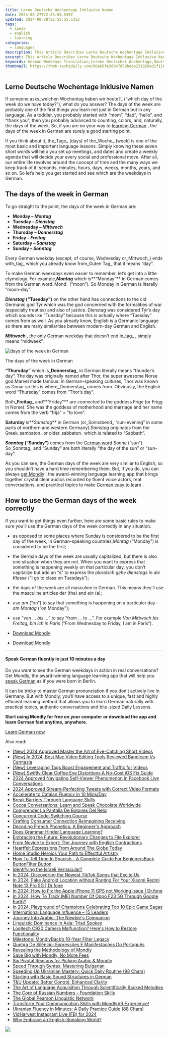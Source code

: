 ```yaml
---
title: Lerne Deutsche Wochentage Inklusive Namen
date: 2024-08-27T22:55:55.535Z
updated: 2024-08-28T22:55:55.535Z
tags:
  - speak
  - english
  - learning
categories:
  - languages
description: This Article Describes Lerne Deutsche Wochentage Inklusive Namen
excerpt: This Article Describes Lerne Deutsche Wochentage Inklusive Namen
keywords: German Weekdays Translation,Lernen Deutscher Wochentage,Deutsche Zeitreihendaten,Namen Der Deutschen Woche,Wochentaglernet,Deutsche Wochendaten Übersicht,Wochenablauf Deutsch
thumbnail: https://thmb.techidaily.com/06e60fe3d947d58be6e231820ad1f116434db798e239b52d730db0c4a5927ced.jpg
---
```


## Lerne Deutsche Wochentage Inklusive Namen

 If someone asks_welchen Wochentag haben wir heute?_ (“which day of the week do we have today?”), what do you answer? The days of the week are probably one of the first things you learn not just in German but in any language. As a toddler, you probably started with “mom”, “dad”, “hello”, and “thank you”, then you probably advanced to counting, colors, and, naturally, the days of the week. So, if you are on your way to [learning German](https://shop.mondly.com/affiliate.php?ACCOUNT=ATISTUDI&AFFILIATE=108875&PATH=https://www.mondly.com?AFFILIATE=108875) , the days of the week in German are surely a good starting point.

 If you think about it, the_Tage_ (days) of the_Woche_ (week) is one of the most basic and important language lessons. Simply knowing these seven short words will help you set up meetings, and dates and create a weekly agenda that will decide your every social and professional move. After all, our entire life revolves around the concept of time and the many ways we keep track of it: seconds, minutes, hours, days, weeks, months, years, and so on. So let’s help you get started and see which are the weekdays in German.

## The days of the week in German

To go straight to the point, the days of the week in German are:

* **Monday – _Montag_**
* **Tuesday – _Dienstag_**
* **Wednesday – _Mittwoch_**
* **Thursday – _Donnerstag_**
* **Friday – _Freitag_**
* **Saturday – _Samstag_**
* **Sunday – _Sonntag_**

 Every German weekday (except, of course, Wednesday or_Mittwoch_) ends with_tag_ which you already know from_Guten Tag_ that it means “day”.

 To make German weekdays even easier to remember, let’s get into a little etymology. For example,_**Montag**_ which is**“Monday”** in German comes from the German word_Mond_ (“moon”). So Monday in German is literally “moon-day”.

_**Dienstag**_ **(“Tuesday”)** on the other hand has connections to the old Germanic god Týr which was the god concerned with the formalities of war (especially treaties) and also of justice. Dienstag was considered Týr’s day which sounds like “Tuesday” because this is actually where “Tuesday” comes from as well. As you already know, English is a Germanic language so there are many similarities between modern-day German and English.

_**Mittwoch**_ , the only German weekday that doesn’t end in_tag_ , simply means “midweek”.

![days of the week in German](https://edge.mondly.com/blog/wp-content/uploads/2020/08/days-of-the-week-in-german-960x960.jpg "Learn The Days Of The Week In German 2")

 The days of the week in German

**“Thursday”** which is_**Donnerstag**_ in German literally means “thunder’s day”. The day was originally named after Thor, the super awesome Norse god Marvel made famous. In German-speaking cultures, Thor was known as Donar so this is where_Donnerstag_ comes from. Obviously, the English word “Thursday” comes from “Thor’s day”.

 Both_**Freitag**_ and**“Friday”** are connected to the goddess Frige (or Frigg in Norse). She was the goddess of motherhood and marriage and her name comes from the verb “fríja” = “to love”.

**Saturday** is**_Samstag_** in German (or_Sonnabend_ “sun-evening” in some parts of northern and western Germany)._Samstag_ originates from the Greek_sambaton_ or older_sabbaton_ which is related to “Sabbath”.

**_Sonntag_ (“Sunday”)** comes from the [German word](https://shop.mondly.com/affiliate.php?ACCOUNT=ATISTUDI&AFFILIATE=108875&PATH=https://www.mondly.com?AFFILIATE=108875) _Sonne_ (“sun”). So_Sonntag_ and “Sunday” are both literally “the day of the sun” or “sun-day”.

 As you can see, the German days of the week are very similar to English, so you shouldn’t have a hard time remembering them. But, if you do, you can always [get Mondly](https://app.adjust.io/5ixfg4k?campaign=blog-post-id-5415&fallback=https%3A%2F%2Fapp.mondly.com?avangate%5Fsrc=blog-post-id-5415?mother%5Flang=en%5Fus?target%5Flang=de&redirect%5Fandroid=https%3A%2F%2Fplay.google.com%2Fstore%2Fapps%2Fdetails%3Fid%3Dcom.atistudios.mondly.languages&redirect%5Fios=https%3A%2F%2Fitunes.apple.com%2Fapp%2Fid987873536&redirect%5Fmacos=https%3A%2F%2Fapp.mondly.com?avangate%5Fsrc=blog-post-id-5415?mother%5Flang=en%5Fus?target%5Flang=de) , the award-winning language learning app that brings together crystal clear audios recorded by fluent voice actors, real conversations, and practical topics to make [German easy to learn](https://app.adjust.io/5ixfg4k?campaign=blog-post-id-5415&fallback=https%3A%2F%2Fapp.mondly.com?avangate%5Fsrc=blog-post-id-5415?mother%5Flang=en%5Fus?target%5Flang=de&redirect%5Fandroid=https%3A%2F%2Fplay.google.com%2Fstore%2Fapps%2Fdetails%3Fid%3Dcom.atistudios.mondly.languages&redirect%5Fios=https%3A%2F%2Fitunes.apple.com%2Fapp%2Fid987873536&redirect%5Fmacos=https%3A%2F%2Fapp.mondly.com?avangate%5Fsrc=blog-post-id-5415?mother%5Flang=en%5Fus?target%5Flang=de) .

## How to use the German days of the week correctly

 If you want to get things even further, here are some basic rules to make sure you’ll use the German days of the week correctly in any situation.

* as opposed to some places where Sunday is considered to be the first day of the week, in German-speaking countries,_Montag_ (“Monday”) is considered to be the first;
* the German days of the week are usually capitalized, but there is also one situation when they are not. When you want to express that something is happening weekly on that particular day, you don’t capitalize but add an “s” to express the plural:_Ich gehe dienstags in die Klasse_ (“I go to class on Tuesdays”);
* the days of the week are all masculine in German. This means they’ll use the masculine articles _der_ (the) and _ein_ (a);
* use _am_ (“on”) to say that something is happening on a particular day – _am Montag_ (“on Monday”);
* use “_von … bis …”_ to say “from … to …”. For example _Von Mittwoch bis Freitag, bin ich in Paris_ (“From Wednesday to Friday, I am in Paris”).

* [Download Mondly](https://www.facebook.com/sharer/sharer.php?u=https%3A%2F%2Fwww.mondly.com%2Fblog%2Fdays-of-the-week-in-german%2F&t=Learn+the+Days+of+the+Week+in+German "Share on Facebook")
* [Download Mondly](https://shop.mondly.com/affiliate.php?ACCOUNT=ATISTUDI&AFFILIATE=108875&PATH=https://www.mondly.com?AFFILIATE=108875)

---

#### Speak German fluently in just 10 minutes a day

 Do you want to see the German weekdays in action in real conversations? Get Mondly, the award-winning language learning app that will help you [speak German](https://shop.mondly.com/affiliate.php?ACCOUNT=ATISTUDI&AFFILIATE=108875&PATH=https://www.mondly.com?AFFILIATE=108875) as if you were born in Berlin.

 It can be tricky to master German pronunciation if you don’t actively live in Germany. But with Mondly, you’ll have access to a unique, fast and highly efficient learning method that allows you to learn German naturally with practical topics, authentic conversations and bite-sized Daily Lessons.

 **Start using Mondly for free on your computer or download the app and learn German fast anytime, anywhere.**

[Learn German now](https://adjt.mondly.com/5ixfg4k?campaign=blog-post-id-5415&fallback=https%3A%2F%2Fapp.mondly.com%3Futm%5Fmedium%3Dblog%5Fblog-post-id-5415%26utm%5Fsource%3Dblog-post-id-5415&redirect%5Fmacos=https%3A%2F%2Fapp.mondly.com%3Futm%5Fmedium%3Dblog%5Fblog-post-id-5415%26utm%5Fsource%3Dblog-post-id-5415&redirect%5Fandroid=https%3A%2F%2Fplay.google.com%2Fstore%2Fapps%2Fdetails%3Fid%3Dcom.atistudios.mondly.languages%3Futm%5Fmedium%3Dblog%5Fblog-post-id-5415%26utm%5Fsource%3Dblog-post-id-5415&redirect%5Fios=https%3A%2F%2Fapps.apple.com%2Fapp%2Fapple-store%2Fid987873536%3Fpt%3D78954800%26ct%3Dblog-post-id-5415%26mt%3D8 "Learn German now")

<ins class="adsbygoogle"
     style="display:block"
     data-ad-format="autorelaxed"
     data-ad-client="ca-pub-7571918770474297"
     data-ad-slot="1223367746"></ins>



<ins class="adsbygoogle"
     style="display:block"
     data-ad-client="ca-pub-7571918770474297"
     data-ad-slot="8358498916"
     data-ad-format="auto"
     data-full-width-responsive="true"></ins>

<span class="atpl-alsoreadstyle">Also read:</span>
<div><ul>
<li><a href="https://youtube-data.techidaily.com/024-approved-master-the-art-of-eye-catching-short-videos/"><u>[New] 2024 Approved  Master the Art of Eye-Catching Short Videos</u></a></li>
<li><a href="https://video-capture.techidaily.com/new-in-2024-best-mac-video-editing-tools-reviewed-bandicam-vs-camtasia/"><u>[New] In 2024, Best Mac Video Editing Tools Reviewed  Bandicam Vs Camtasia</u></a></li>
<li><a href="https://facebook-video-share.techidaily.com/new-leveraging-tags-boost-engagement-and-traffic-for-videos/"><u>[New] Leveraging Tags  Boost Engagement and Traffic for Videos</u></a></li>
<li><a href="https://some-approaches.techidaily.com/new-swiftly-clear-coffee-eye-distortions-a-no-cost-ios-fix-guide/"><u>[New] Swiftly Clear Coffee Eye Distortions  A No-Cost iOS Fix Guide</u></a></li>
<li><a href="https://facebook-video-content.techidaily.com/2024-approved-navigating-self-viewer-phenomenon-in-facebook-live-conversations/"><u>2024 Approved  Navigating Self-Viewer Phenomenon in Facebook Live Conversations</u></a></li>
<li><a href="https://twitter-videos.techidaily.com/2024-approved-stream-perfecting-tweets-with-correct-video-formats/"><u>2024 Approved  Stream-Perfecting Tweets with Correct Video Formats</u></a></li>
<li><a href="https://mondly-stories.techidaily.com/accelerate-to-catalan-fluency-in-10-minsday/"><u>Accelerate to Catalan Fluency in 10 Mins/Day</u></a></li>
<li><a href="https://mondly-stories.techidaily.com/break-barriers-through-language-skills/"><u>Break Barriers Through Language Skills</u></a></li>
<li><a href="https://mondly-stories.techidaily.com/cocoa-conversations-learn-and-speak-chocolate-worldwide/"><u>Cocoa Conversations: Learn and Speak Chocolate Worldwide</u></a></li>
<li><a href="https://mondly-stories.techidaily.com/comprender-la-pantalla-de-botones-del-reloj/"><u>Comprender La Pantalla De Botones Del Reloj</u></a></li>
<li><a href="https://mondly-stories.techidaily.com/concurrent-code-switching-course/"><u>Concurrent Code-Switching Course</u></a></li>
<li><a href="https://extra-information.techidaily.com/crafting-consumer-connection-reimagining-receiving/"><u>Crafting Consumer Connection  Reimagining Receiving</u></a></li>
<li><a href="https://mondly-stories.techidaily.com/decoding-french-phonetics-a-beginners-approach/"><u>Decoding French Phonetics: A Beginner's Approach</u></a></li>
<li><a href="https://mondly-stories.techidaily.com/does-grammar-hinder-language-learning/"><u>Does Grammar Hinder Language Learning?</u></a></li>
<li><a href="https://windows11.techidaily.com/embracing-the-future-revolutionary-changes-to-file-explorer/"><u>Embracing the Future: Revolutionary Changes to File Explorer</u></a></li>
<li><a href="https://mondly-stories.techidaily.com/from-novice-to-expert-the-journey-with-english-contractions/"><u>From Novice to Expert: The Journey with English Contractions</u></a></li>
<li><a href="https://mondly-stories.techidaily.com/heartfelt-expressions-from-around-the-globe-today/"><u>Heartfelt Expressions From Around The Globe Today</u></a></li>
<li><a href="https://youtube-docs.techidaily.com/studio-heroics-your-path-to-effectful-artistry/"><u>Home Studio Heroics  Your Path to Effectful Artistry</u></a></li>
<li><a href="https://mondly-stories.techidaily.com/how-to-tell-time-in-spanish-a-complete-guide-for-beginnersback-buttonfilter-button/"><u>How To Tell Time In Spanish - A Complete Guide For BeginnersBack ButtonFilter Button</u></a></li>
<li><a href="https://mondly-stories.techidaily.com/identifying-the-israeli-vernacular/"><u>Identifying the Israeli Vernacular?</u></a></li>
<li><a href="https://tiktok-clips.techidaily.com/in-2024-discovering-the-newest-tiktok-songs-that-excite-us/"><u>In 2024, Discovering the Newest TikTok Songs that Excite Us</u></a></li>
<li><a href="https://android-location.techidaily.com/in-2024-fake-android-location-without-rooting-for-your-xiaomi-redmi-note-13-pro-5g-drfone-by-drfone-virtual/"><u>In 2024, Fake Android Location without Rooting For Your Xiaomi Redmi Note 13 Pro 5G | Dr.fone</u></a></li>
<li><a href="https://iphone-location.techidaily.com/in-2024-how-to-fix-the-apple-iphone-11-gps-not-working-issue-drfone-by-drfone-virtual-ios/"><u>In 2024, How to Fix the Apple iPhone 11 GPS not Working Issue | Dr.fone</u></a></li>
<li><a href="https://easy-unlock-android.techidaily.com/in-2024-how-to-track-imei-number-of-oppo-f23-5g-through-google-earth-by-drfone-android/"><u>In 2024, How To Track IMEI Number Of Oppo F23 5G Through Google Earth?</u></a></li>
<li><a href="https://screen-capture.techidaily.com/in-2024-playground-of-champions-celebrating-top-10-epic-game-sagas/"><u>In 2024, Playground of Champions  Celebrating Top 10 Epic Game Sagas</u></a></li>
<li><a href="https://mondly-stories.techidaily.com/international-language-influence-15-leaders/"><u>International Language Influence – 15 Leaders</u></a></li>
<li><a href="https://mondly-stories.techidaily.com/journey-into-arabic-the-newbies-companion/"><u>Journey Into Arabic: The Newbie's Companion</u></a></li>
<li><a href="https://mondly-stories.techidaily.com/linguistic-dominance-in-asia-triad-spoken/"><u>Linguistic Dominance in Asia: Triad Spoken</u></a></li>
<li><a href="https://win-answers.techidaily.com/logitech-c920-camera-malfunction-heres-how-to-restore-functionality/"><u>Logitech C920 Camera Malfunction? Here's How to Restore Functionality</u></a></li>
<li><a href="https://mondly-stories.techidaily.com/milestone-mondlybacks-10-year-filter-legacy/"><u>Milestone: MondlyBack’s 10-Year Filter Legacy</u></a></li>
<li><a href="https://mondly-stories.techidaily.com/quebra-de-silencio-expressoes-e-manifestacoes-do-portugues/"><u>Quebra De Silêncio: Expressões E Manifestações Do Português</u></a></li>
<li><a href="https://mondly-stories.techidaily.com/revealing-the-methodology-of-mondly/"><u>Revealing the Methodology of Mondly</u></a></li>
<li><a href="https://mondly-stories.techidaily.com/save-big-with-mondly-no-more-fees/"><u>Save Big with Mondly, No More Fees</u></a></li>
<li><a href="https://mondly-stories.techidaily.com/six-pivotal-reasons-for-picking-arabic-and-mondly/"><u>Six Pivotal Reasons for Picking Arabic & Mondly</u></a></li>
<li><a href="https://mondly-stories.techidaily.com/speed-through-syntax-mastering-bulgarian/"><u>Speed Through Syntax, Mastering Bulgarian</u></a></li>
<li><a href="https://mondly-stories.techidaily.com/speeding-up-ukrainian-mastery-quick-daily-routine-98-chars/"><u>Speeding Up Ukrainian Mastery: Quick Daily Routine (98 Chars)</u></a></li>
<li><a href="https://mondly-stories.techidaily.com/starting-with-basic-sound-structures-in-german/"><u>Starting with Basic Sound Structures in German</u></a></li>
<li><a href="https://mondly-stories.techidaily.com/tandu-update-better-control-enhanced-clarity/"><u>T&U Update: Better Control, Enhanced Clarity</u></a></li>
<li><a href="https://mondly-stories.techidaily.com/the-art-of-language-acquisition-through-scientifically-backed-melodies/"><u>The Art of Language Acquisition Through Scientifically Backed Melodies</u></a></li>
<li><a href="https://mondly-stories.techidaily.com/the-core-of-russian-numbers-foundation-skills/"><u>The Core of Russian Numbers - Foundation Skills</u></a></li>
<li><a href="https://mondly-stories.techidaily.com/the-global-pearson-linguistic-network/"><u>The Global Pearson Linguistic Network</u></a></li>
<li><a href="https://mondly-stories.techidaily.com/1719580749563-transform-your-communication-skills-with-mondlyvr-experience/"><u>Transform Your Communication Skills with MondlyVR Experience!</u></a></li>
<li><a href="https://mondly-stories.techidaily.com/ukranian-fluency-in-minutes-a-daily-practice-guide-88-chars/"><u>Ukranian Fluency in Minutes: A Daily Practice Guide (88 Chars)</u></a></li>
<li><a href="https://facebook-clips.techidaily.com/vidharvest-instagram-live-fb-for-2024/"><u>VidHarvest  Instagram Live (FB) for 2024</u></a></li>
<li><a href="https://mondly-stories.techidaily.com/why-embrace-an-english-speaking-world/"><u>Why Embrace an English-Speaking World?</u></a></li>
</ul></div>

<!-- affiliate ads begin -->
<a href="https://store.iobit.com/order/checkout.php?PRODS=1468905&QTY=1&AFFILIATE=108875&CART=1"><img src="https://secure.avangate.com/images/merchant/184260348236f9554fe9375772ff966e/ascscan_728x90.png" border="0"></a>
<!-- affiliate ads end -->
